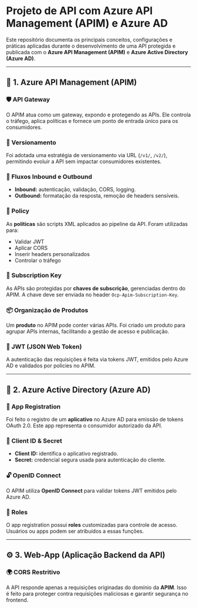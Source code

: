 
# Projeto de API com Azure API Management (APIM) e Azure AD

Este repositório documenta os principais conceitos, configurações e práticas aplicadas durante o desenvolvimento de uma API protegida e publicada com o **Azure API Management (APIM)** e **Azure Active Directory (Azure AD)**.

---

## 🧱 1. Azure API Management (APIM)

### 🛡️ API Gateway
O APIM atua como um gateway, expondo e protegendo as APIs. Ele controla o tráfego, aplica políticas e fornece um ponto de entrada único para os consumidores.

### 🔁 Versionamento
Foi adotada uma estratégia de versionamento via URL (`/v1/`, `/v2/`), permitindo evoluir a API sem impactar consumidores existentes.

### 🔄 Fluxos Inbound e Outbound
- **Inbound:** autenticação, validação, CORS, logging.
- **Outbound:** formatação da resposta, remoção de headers sensíveis.

### 🧾 Policy
As **políticas** são scripts XML aplicados ao pipeline da API. Foram utilizadas para:
- Validar JWT
- Aplicar CORS
- Inserir headers personalizados
- Controlar o tráfego

### 🔑 Subscription Key
As APIs são protegidas por **chaves de subscrição**, gerenciadas dentro do APIM. A chave deve ser enviada no header `Ocp-Apim-Subscription-Key`.

### 📦 Organização de Produtos
Um **produto** no APIM pode conter várias APIs. Foi criado um produto para agrupar APIs internas, facilitando a gestão de acesso e publicação.

### 🔐 JWT (JSON Web Token)
A autenticação das requisições é feita via tokens JWT, emitidos pelo Azure AD e validados por policies no APIM.

---

## 🔐 2. Azure Active Directory (Azure AD)

### 🧾 App Registration
Foi feito o registro de um **aplicativo** no Azure AD para emissão de tokens OAuth 2.0. Este app representa o consumidor autorizado da API.

### 📛 Client ID & Secret
- **Client ID:** identifica o aplicativo registrado.
- **Secret:** credencial segura usada para autenticação do cliente.

### 🔓 OpenID Connect
O APIM utiliza **OpenID Connect** para validar tokens JWT emitidos pelo Azure AD.

### 👥 Roles
O app registration possui **roles** customizadas para controle de acesso. Usuários ou apps podem ser atribuídos a essas funções.

---

## ⚙️ 3. Web-App (Aplicação Backend da API)

### 🌍 CORS Restritivo
A API responde apenas a requisições originadas do domínio da **APIM**. Isso é feito para proteger contra requisições maliciosas e garantir segurança no frontend.

